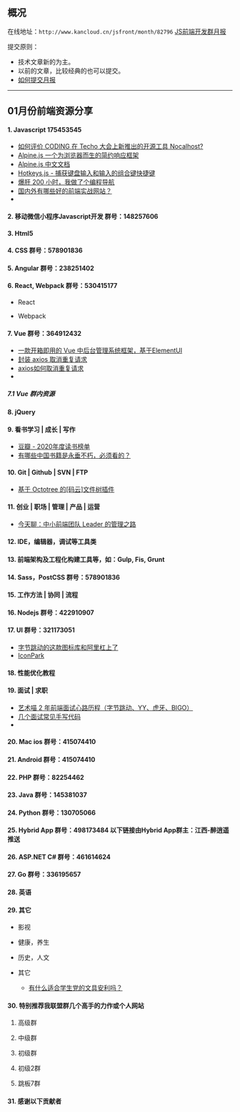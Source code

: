 ## 概况

在线地址：`http://www.kancloud.cn/jsfront/month/82796` [JS前端开发群月报](http://www.kancloud.cn/jsfront/month/82796)


提交原则：

- 技术文章新的为主。
- 以前的文章，比较经典的也可以提交。
- [如何提交月报](http://www.kancloud.cn/jsfront/month/227309)

---


## 01月份前端资源分享
#### 1. Javascript 175453545
- [如何评价 CODING 在 Techo 大会上新推出的开源工具 Nocalhost?](https://www.zhihu.com/question/436014358)
- [Alpine.js 一个为浏览器而生的简约响应框架](https://www.jianshu.com/p/51ca3de3926b)
- [Alpine.js 中文文档](https://lovenini.art/post/alpinejs-chinese/)
- [Hotkeys.js - 捕获键盘输入和输入的组合键快捷键](https://wangchujiang.com/hotkeys/)
- [爆肝 200 小时，我做了个编程导航](https://juejin.cn/post/6920794653310599175)
- [国内外有哪些好的前端实战网站？](https://www.zhihu.com/question/21034316)
- []()


#### 2. 移动微信小程序Javascript开发 群号：148257606


#### 3. Html5


#### 4. CSS  群号：578901836

#### 5. Angular 群号：238251402

#### 6. React, Webpack 群号：530415177
- React
    

- Webpack


#### 7. Vue 群号：364912432
- [一款开箱即用的 Vue 中后台管理系统框架，基于ElementUI](https://gitee.com/hooray/fantastic-admin/)
- [封装 axios 取消重复请求](https://mp.weixin.qq.com/s/SoXK0f1Fu3ze8QUw8mbJoA)
- [axios如何取消重复请求](https://segmentfault.com/a/1190000021290514)
- []()

##### 7.1 Vue 群内资源


#### 8. jQuery

#### 9. 看书学习 | 成长 | 写作
- [豆瓣 - 2020年度读书榜单](https://book.douban.com/annual/2020)
- [有哪些中国书籍是永垂不朽，必须看的？](https://www.zhihu.com/question/431135878)

#### 10. Git | Github | SVN | FTP
- [基于 Octotree 的[码云]文件树插件](https://blog.csdn.net/ganquanzhong/article/details/102739463)

#### 11. 创业 | 职场 | 管理 | 产品 | 运营
- [今天聊：中小前端团队 Leader 的管理之路](https://juejin.cn/post/6919379370667114504)

#### 12. IDE，编辑器，调试等工具类

#### 13. 前端架构及工程化构建工具等，如：Gulp, Fis, Grunt

#### 14. Sass，PostCSS  群号：578901836

#### 15. 工作方法 | 协同 | 流程

#### 16. Nodejs 群号：422910907

#### 17. UI 群号：321173051
- [字节跳动的这款图标库和阿里杠上了](https://zhuanlan.zhihu.com/p/345070875)
- [IconPark](https://iconpark.bytedance.com/)

#### 18. 性能优化教程

#### 19. 面试 | 求职
- [艺术喵 2 年前端面试心路历程（字节跳动、YY、虎牙、BIGO）](https://juejin.cn/post/6844904113302568973)
- [几个面试常见手写代码](https://juejin.cn/post/6917811484898623495)
- []()

#### 20. Mac ios 群号：415074410

#### 21. Android 群号：415074410

#### 22. PHP 群号：82254462

#### 23. Java 群号：145381037

#### 24. Python 群号：130705066

#### 25. Hybrid App 群号：498173484 以下链接由Hybrid App群主：江西-醉逍遥推送

#### 26. ASP.NET C# 群号：461614624

#### 27. Go 群号：336195657

#### 28. 英语

#### 29. 其它

- 影视


- 健康，养生


- 历史，人文


- 其它

    - [有什么适合学生党的文具安利吗？](https://www.zhihu.com/question/368136906)  


#### 30. 特别推荐我联盟群几个高手的力作或个人网站

1. 高级群



2. 中级群


3. 初级群

4. 初级2群


5. 跳板7群


#### 31. 感谢以下贡献者

